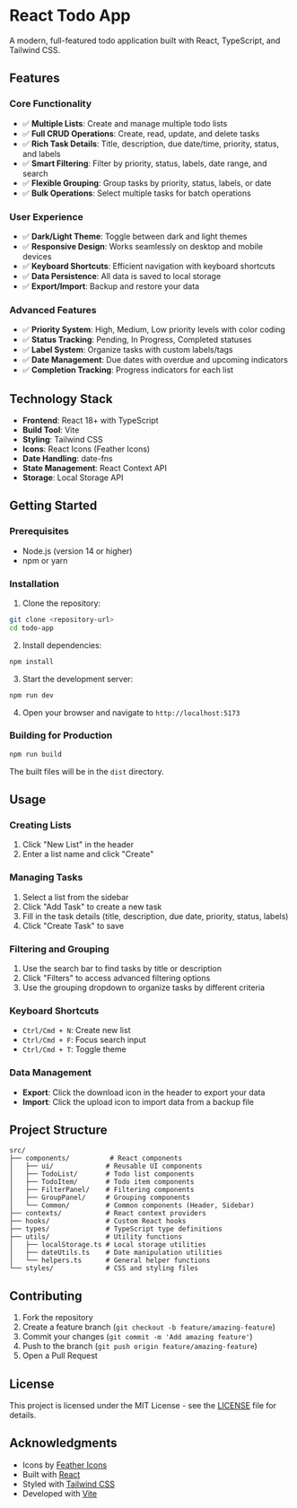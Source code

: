 # React Todo App

A modern, full-featured todo application built with React, TypeScript, and Tailwind CSS.

## Features

### Core Functionality
- ✅ **Multiple Lists**: Create and manage multiple todo lists
- ✅ **Full CRUD Operations**: Create, read, update, and delete tasks
- ✅ **Rich Task Details**: Title, description, due date/time, priority, status, and labels
- ✅ **Smart Filtering**: Filter by priority, status, labels, date range, and search
- ✅ **Flexible Grouping**: Group tasks by priority, status, labels, or date
- ✅ **Bulk Operations**: Select multiple tasks for batch operations

### User Experience
- ✅ **Dark/Light Theme**: Toggle between dark and light themes
- ✅ **Responsive Design**: Works seamlessly on desktop and mobile devices
- ✅ **Keyboard Shortcuts**: Efficient navigation with keyboard shortcuts
- ✅ **Data Persistence**: All data is saved to local storage
- ✅ **Export/Import**: Backup and restore your data

### Advanced Features
- ✅ **Priority System**: High, Medium, Low priority levels with color coding
- ✅ **Status Tracking**: Pending, In Progress, Completed statuses
- ✅ **Label System**: Organize tasks with custom labels/tags
- ✅ **Date Management**: Due dates with overdue and upcoming indicators
- ✅ **Completion Tracking**: Progress indicators for each list

## Technology Stack

- **Frontend**: React 18+ with TypeScript
- **Build Tool**: Vite
- **Styling**: Tailwind CSS
- **Icons**: React Icons (Feather Icons)
- **Date Handling**: date-fns
- **State Management**: React Context API
- **Storage**: Local Storage API

## Getting Started

### Prerequisites
- Node.js (version 14 or higher)
- npm or yarn

### Installation

1. Clone the repository:
```bash
git clone <repository-url>
cd todo-app
```

2. Install dependencies:
```bash
npm install
```

3. Start the development server:
```bash
npm run dev
```

4. Open your browser and navigate to `http://localhost:5173`

### Building for Production

```bash
npm run build
```

The built files will be in the `dist` directory.

## Usage

### Creating Lists
1. Click "New List" in the header
2. Enter a list name and click "Create"

### Managing Tasks
1. Select a list from the sidebar
2. Click "Add Task" to create a new task
3. Fill in the task details (title, description, due date, priority, status, labels)
4. Click "Create Task" to save

### Filtering and Grouping
1. Use the search bar to find tasks by title or description
2. Click "Filters" to access advanced filtering options
3. Use the grouping dropdown to organize tasks by different criteria

### Keyboard Shortcuts
- `Ctrl/Cmd + N`: Create new list
- `Ctrl/Cmd + F`: Focus search input
- `Ctrl/Cmd + T`: Toggle theme

### Data Management
- **Export**: Click the download icon in the header to export your data
- **Import**: Click the upload icon to import data from a backup file

## Project Structure

```
src/
├── components/          # React components
│   ├── ui/             # Reusable UI components
│   ├── TodoList/       # Todo list components
│   ├── TodoItem/       # Todo item components
│   ├── FilterPanel/    # Filtering components
│   ├── GroupPanel/     # Grouping components
│   └── Common/         # Common components (Header, Sidebar)
├── contexts/           # React context providers
├── hooks/              # Custom React hooks
├── types/              # TypeScript type definitions
├── utils/              # Utility functions
│   ├── localStorage.ts # Local storage utilities
│   ├── dateUtils.ts    # Date manipulation utilities
│   └── helpers.ts      # General helper functions
└── styles/             # CSS and styling files
```

## Contributing

1. Fork the repository
2. Create a feature branch (`git checkout -b feature/amazing-feature`)
3. Commit your changes (`git commit -m 'Add amazing feature'`)
4. Push to the branch (`git push origin feature/amazing-feature`)
5. Open a Pull Request

## License

This project is licensed under the MIT License - see the [LICENSE](LICENSE) file for details.

## Acknowledgments

- Icons by [Feather Icons](https://feathericons.com/)
- Built with [React](https://reactjs.org/)
- Styled with [Tailwind CSS](https://tailwindcss.com/)
- Developed with [Vite](https://vitejs.dev/)